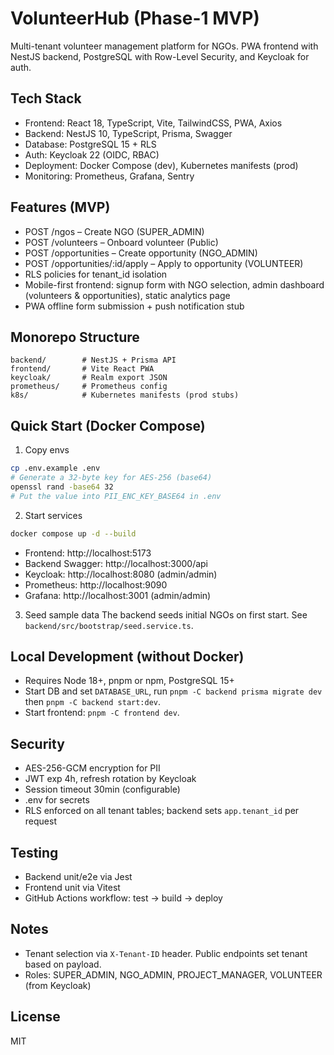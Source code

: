# VolunteerHub (Phase-1 MVP)

Multi-tenant volunteer management platform for NGOs. PWA frontend with NestJS backend, PostgreSQL with Row-Level Security, and Keycloak for auth.

## Tech Stack
- Frontend: React 18, TypeScript, Vite, TailwindCSS, PWA, Axios
- Backend: NestJS 10, TypeScript, Prisma, Swagger
- Database: PostgreSQL 15 + RLS
- Auth: Keycloak 22 (OIDC, RBAC)
- Deployment: Docker Compose (dev), Kubernetes manifests (prod)
- Monitoring: Prometheus, Grafana, Sentry

## Features (MVP)
- POST /ngos – Create NGO (SUPER_ADMIN)
- POST /volunteers – Onboard volunteer (Public)
- POST /opportunities – Create opportunity (NGO_ADMIN)
- POST /opportunities/:id/apply – Apply to opportunity (VOLUNTEER)
- RLS policies for tenant_id isolation
- Mobile-first frontend: signup form with NGO selection, admin dashboard (volunteers & opportunities), static analytics page
- PWA offline form submission + push notification stub

## Monorepo Structure
```
backend/        # NestJS + Prisma API
frontend/       # Vite React PWA
keycloak/       # Realm export JSON
prometheus/     # Prometheus config
k8s/            # Kubernetes manifests (prod stubs)
```

## Quick Start (Docker Compose)
1. Copy envs
```bash
cp .env.example .env
# Generate a 32-byte key for AES-256 (base64)
openssl rand -base64 32
# Put the value into PII_ENC_KEY_BASE64 in .env
```

2. Start services
```bash
docker compose up -d --build
```
- Frontend: http://localhost:5173
- Backend Swagger: http://localhost:3000/api
- Keycloak: http://localhost:8080 (admin/admin)
- Prometheus: http://localhost:9090
- Grafana: http://localhost:3001 (admin/admin)

3. Seed sample data
The backend seeds initial NGOs on first start. See `backend/src/bootstrap/seed.service.ts`.

## Local Development (without Docker)
- Requires Node 18+, pnpm or npm, PostgreSQL 15+
- Start DB and set `DATABASE_URL`, run `pnpm -C backend prisma migrate dev` then `pnpm -C backend start:dev`.
- Start frontend: `pnpm -C frontend dev`.

## Security
- AES-256-GCM encryption for PII
- JWT exp 4h, refresh rotation by Keycloak
- Session timeout 30min (configurable)
- .env for secrets
- RLS enforced on all tenant tables; backend sets `app.tenant_id` per request

## Testing
- Backend unit/e2e via Jest
- Frontend unit via Vitest
- GitHub Actions workflow: test → build → deploy

## Notes
- Tenant selection via `X-Tenant-ID` header. Public endpoints set tenant based on payload.
- Roles: SUPER_ADMIN, NGO_ADMIN, PROJECT_MANAGER, VOLUNTEER (from Keycloak)

## License
MIT